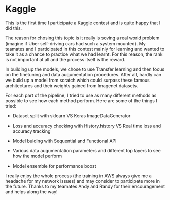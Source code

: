 # Kaggle

This is the first time I participate a Kaggle contest and is quite happy that I did this.

The reason for chosing this topic is it really is soving a real world problem (imagine if Uber self-driving cars had such a system mounted). My teamates and I participated in this contest mainly for learning and wanted to take it as a chance to practice what we had learnt. For this reason, the rank is not important at all and the process itself is the reward.

In building up the models, we chose to use Transfer learning and then focus on the finetuning and data augumentation procedures. After all, hardly can we build up a model from scratch which could surpass these famous architectures and their weights gained from Imagenet datasets.

For each part of the pipeline, I tried to use as many different methods as possible to see how each method perform. Here are some of the things I tried:

- Dataset split with sklearn VS Keras ImageDataGenerator

- Loss and accuracy checking with History.history VS Real time loss and accuracy tracking

- Model buiding with Sequential and Functional API

- Various data augumentation parameters and different top layers to see how the model perform

- Model ensemble for performance boost

I really enjoy the whole process (the training in AWS always give me a headache for my network issues) and may consider to participate more in the future. Thanks to my teamates Andy and Randy for their encouragement and helps along the way!

